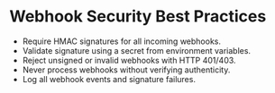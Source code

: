 # Webhook Security Best Practices

- Require HMAC signatures for all incoming webhooks.
- Validate signature using a secret from environment variables.
- Reject unsigned or invalid webhooks with HTTP 401/403.
- Never process webhooks without verifying authenticity.
- Log all webhook events and signature failures.
